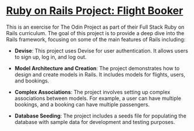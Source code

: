 # [Ruby on Rails Project: Flight Booker](https://www.theodinproject.com/lessons/ruby-on-rails-flight-booker)

This is an exercise for The Odin Project as part of their Full Stack Ruby on Rails curriculum. The goal of this project is to provide a deep dive into the Rails framework, focusing on some of the main features of Rails including:

- **Devise**: This project uses Devise for user authentication. It allows users to sign up, log in, and log out.

- **Model Architecture and Creation**: The project demonstrates how to design and create models in Rails. It includes models for flights, users, and bookings.

- **Complex Associations**: The project involves setting up complex associations between models. For example, a user can have multiple bookings, and a booking can have multiple passengers.

- **Database Seeding**: The project includes a seeds file for populating the database with sample data for development and testing purposes.
